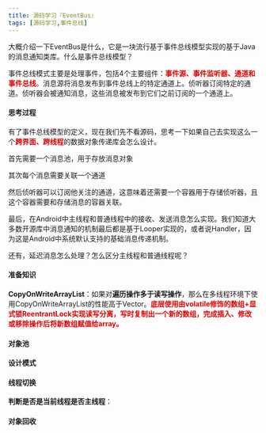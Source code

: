 ```yaml
---
title: 源码学习『EventBus』
tags: [源码学习,事件总线]
---
```


大概介绍一下EventBus是什么，它是一块流行基于事件总线模型实现的基于Java的消息通知类库。什么是事件总线模型？ 

事件总线模式主要是处理事件，包括4个主要组件：<font color="#dd0000">**事件源、事件监听器、通道和事件总线**</font>。消息源将消息发布到事件总线上的特定通道上。侦听器订阅特定的通道。侦听器会被通知消息，这些消息被发布到它们之前订阅的一个通道上。

#### 思考过程

有了事件总线模型的定义，现在我们先不看源码，思考一下如果自己去实现这么一个<font color="#dd0000">**跨界面、跨线程**</font>的数据对象传递库会怎么设计。

首先需要一个消息池，用于存放消息对象

其次每个消息需要关联一个通道

然后侦听器可以订阅他关注的通道，这意味着还需要一个容器用于存储侦听器，且这个容器需要和存储消息的容器关联。

最后，在Android中主线程和普通线程中的接收、发送消息怎么实现。我们知道大多数开源库中消息通知的机制最后都是基于Looper实现的，或者说Handler，因为这是Android中系统默认支持的基础消息传递机制。

还有，延迟消息怎么处理？怎么区分主线程和普通线程呢？

#### 准备知识

**CopyOnWriteArrayList**：如果对**遍历操作多于读写操作**，那么在多线程环境下使用CopyOnWriteArrayList的性能高于Vector。<font color="#dd0000">**底层使用由volatile修饰的数组+显式锁ReentrantLock实现读写分离，写时复制出一个新的数组，完成插入、修改或移除操作后将新数组赋值给array。**</font>

#### 对象池

#### 设计模式

#### 线程切换

**判断是否是当前线程是否主线程**：

#### 对象回收

















































